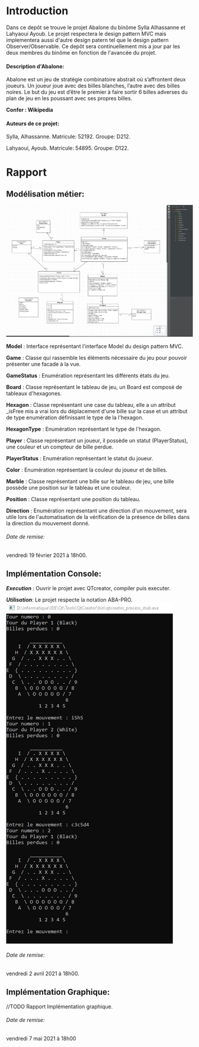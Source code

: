 # Introduction

Dans ce depôt se trouve le projet Abalone du binôme Sylla Alhassanne et Lahyaoui Ayoub.
Le projet respectera le design pattern MVC mais implementera aussi d'autre design patern tel que le design pattern Observer/Observable.
Ce depôt sera continuellement mis a jour par les deux membres du binôme en fonction de l'avancée du projet.

#### Description d'Abalone:
Abalone est un jeu de stratégie combinatoire abstrait où s’affrontent deux joueurs.
Un joueur joue avec des billes blanches, l’autre avec des billes noires. Le but du jeu est d’être le premier à faire sortir 6 billes adverses du plan de jeu en les poussant avec ses propres billes.

**Confer : Wikipedia**

#### Auteurs de ce projet:
Sylla, Alhassanne.
Matricule: 52192.
Groupe: D212.

Lahyaoui, Ayoub. 
Matricule: 54895.
Groupe: D122.

# Rapport

## Modélisation métier:
![alt text](Analyse/Image/AbaloneModelisation.PNG?raw=true)

**Model** : Interface représentant l'interface Model du design pattern MVC.

**Game** : Classe qui rassemble les éléments nécessaire du jeu pour pouvoir présenter une facade à la vue.

**GameStatus** : Enumération représentant les différents états du jeu.

**Board** : Classe représentant le tableau de jeu, un Board est composé de tableaux d'hexagones.

**Hexagon** : Classe représentant une case du tableau, 
        elle a un attribut _isFree mis a vrai lors du déplacement d'une bille sur la case et 
        un attribut de type enumération définissant le type de la l'hexagon.

**HexagonType** : Enumération représentant le type de l'hexagon.

**Player** : Classe représentant un joueur, il possède un statut (PlayerStatus), 
        une couleur et un compteur de bille perdue.

**PlayerStatus** : Enumération représentant le statut du joueur.

**Color** : Enumération représentant la couleur du joueur et de billes.

**Marble** : Classe représentant une bille sur le tableau de jeu, 
        une bille possède une position sur le tableau et une couleur.

**Position** : Classe représentant une position du tableau.

**Direction** : Enumération représentant une direction d'un mouvement, 
        sera utile lors de l'automatisation de la vérification de la présence de billes 
        dans la direction du mouvement donné.

###### Date de remise:
vendredi 19 février 2021 à 18h00.

## Implémentation Console:
***Execution*** : Ouvrir le projet avec QTcreator, compiler puis executer.

***Utilisation***: Le projet respecte la notation ABA-PRO.
![alt text](Mode%20d'emploi/AbaloneExecution.PNG?raw=true)

###### Date de remise:
vendredi 2 avril 2021 à 18h00.

## Implémentation Graphique:
//TODO Rapport Implémentation graphique.
###### Date de remise:
vendredi 7 mai 2021 à 18h00

